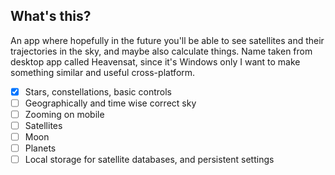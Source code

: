 ## What's this?

An app where hopefully in the future you'll be able to see satellites and their trajectories in the sky, and maybe also calculate things. Name taken from desktop app called Heavensat, since it's Windows only I want to make something similar and useful cross-platform.

- [x] Stars, constellations, basic controls
- [ ] Geographically and time wise correct sky
- [ ] Zooming on mobile
- [ ] Satellites
- [ ] Moon
- [ ] Planets
- [ ] Local storage for satellite databases, and persistent settings
